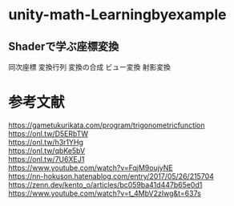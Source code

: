 # unity-math-Learningbyexample

##

## Shaderで学ぶ座標変換
同次座標
変換行列
変換の合成
ビュー変換
射影変換



# 参考文献
https://gametukurikata.com/program/trigonometricfunction  
https://onl.tw/D5ERbTW  
https://onl.tw/h3r1YHg  
https://onl.tw/qbKe5bV  
https://onl.tw/7U6XEJ1   
https://www.youtube.com/watch?v=FqjM9oujyNE  
https://nn-hokuson.hatenablog.com/entry/2017/05/26/215704  
https://zenn.dev/kento_o/articles/bc059ba41d447b65e0d1  
https://www.youtube.com/watch?v=t_4MbV2zIwg&t=637s  

